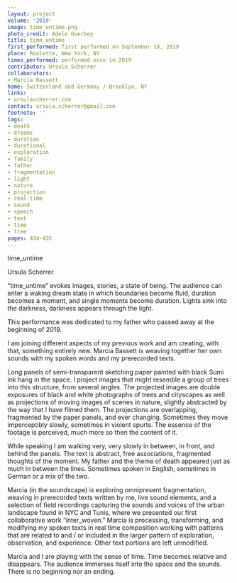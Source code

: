 ```yaml
---
layout: project
volume: '2019'
image: time_untime.png
photo_credit: Adele Overbey
title: time_untime
first_performed: first performed on September 18, 2019
place: Roulette, New York, NY
times_performed: performed once in 2019
contributor: Ursula Scherrer
collaborators:
- Marcia Bassett
home: Switzerland and Germany / Brooklyn, NY
links:
- ursulascherrer.com
contact: ursula.scherrer@gmail.com
footnote: ''
tags:
- death
- dreams
- duration
- durational
- exploration
- family
- father
- fragmentation
- light
- nature
- projection
- real-time
- sound
- speech
- text
- time
- tree
pages: 434-435
---
```


time_untime

Ursula Scherrer

“time_untime” evokes images, stories, a state of being. The audience can enter a waking dream state in which boundaries become fluid, duration becomes a moment, and single moments become duration. Lights sink into the darkness, darkness appears through the light.

This performance was dedicated to my father who passed away at the beginning of 2019.

I am joining different aspects of my previous work and am creating, with that, something entirely new. Marcia Bassett is weaving together her own sounds with my spoken words and my prerecorded texts.

Long panels of semi-transparent sketching paper painted with black Sumi ink hang in the space. I project images that might resemble a group of trees into this structure, from several angles. The projected images are double exposures of black and white photographs of trees and cityscapes as well as projections of moving images of scenes in nature, slightly abstracted by the way that I have filmed them. The projections are overlapping, fragmented by the paper panels, and ever changing. Sometimes they move imperceptibly slowly, sometimes in violent spurts. The essence of the footage is perceived, much more so then the content of it.

While speaking I am walking very, very slowly in between, in front, and behind the panels. The text is abstract, free associations, fragmented thoughts of the moment. My father and the theme of death appeared just as much in between the lines. Sometimes spoken in English, sometimes in German or a mix of the two.

Marcia (in the soundscape) is exploring omnipresent fragmentation, weaving in prerecorded texts written by me, live sound elements, and a selection of field recordings capturing the sounds and voices of the urban landscape found in NYC and Tunis, where we presented our first collaborative work “inter_woven.” Marcia is processing, transforming, and modifying my spoken texts in real time composition working with patterns that are related to and / or included in the larger pattern of exploration, observation, and experience. Other text portions are left unmodified.

Marcia and I are playing with the sense of time. Time becomes relative and disappears. The audience immerses itself into the space and the sounds. There is no beginning nor an ending.

